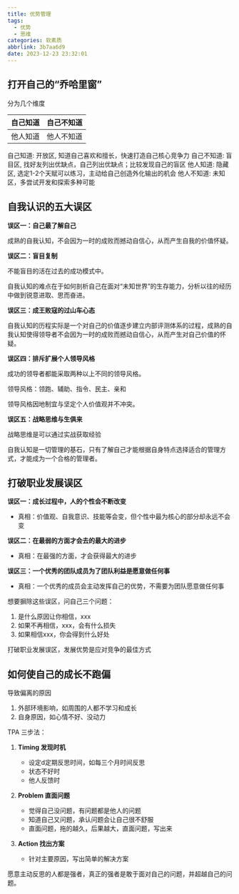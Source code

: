 ```yaml
---
title: 优势管理
tags:
  - 优势
  - 思维
categories: 软素质
abbrlink: 3b7aa6d9
date: 2023-12-23 23:32:01
---
```


<!-- more -->

## 打开自己的“乔哈里窗”

分为几个维度

| 自己知道 | 自己不知道 |
| -- | -- |
| 他人知道 | 他人不知道 |

自己知道: 开放区, 知道自己喜欢和擅长，快速打造自己核心竞争力
自己不知道: 盲目区, 找好友列出优缺点，自己列出优缺点；比较发现自己的盲区
他人知道: 隐藏区, 选定1-2个天赋可以练习，主动给自己创造外化输出的机会
他人不知道: 未知区，多尝试开发和探索多种可能

## 自我认识的五大误区

**误区一：自己最了解自己**

成熟的自我认知，不会因为一时的成败而撼动自信心，从而产生自我的价值怀疑。

**误区二：盲目复制**

不能盲目的活在过去的成功模式中。

自我认知的难点在于如何剖析自己在面对“未知世界”的生存能力，分析以往的经历中做到锐意进取、思而奋进。

**误区三：成王败寇的过山车心态**

自我认知的历程实际是一个对自己的价值逐步建立内部评测体系的过程，成熟的自我认知使得领导者不会因为一时的成败而撼动自信心，从而产生对自己价值的怀疑。

**误区四：排斥扩展个人领导风格**

成功的领导者都能采取两种以上不同的领导风格。

领导风格：领跑、辅助、指令、民主、亲和

领导风格因地制宜与坚定个人价值观并不冲突。

**误区五：战略思维与生俱来**

战略思维是可以通过实战获取经验

自我认知是一切管理的基石，只有了解自己才能根据自身特点选择适合的管理方式，才能成为一个合格的管理者。


## 打破职业发展误区

**误区一：成长过程中，人的个性会不断改变**

- 真相：价值观、自我意识、技能等会变，但个性中最为核心的部分却永远不会变

**误区二：在最弱的方面才会去的最大的进步**

- 真相：在最强的方面，才会获得最大的进步

**误区三：一个优秀的团队成员为了团队利益是愿意做任何事**

- 真相：一个优秀的成员会主动发挥自己的优势，不需要为团队愿意做任何事

想要摒除这些误区，问自己三个问题：

1. 是什么原因让你相信，xxx
2. 如果不再相信，xxx，会有什么损失
3. 如果相信xxx，你会得到什么好处

打破职业发展误区，发展优势是应对竞争的最佳方式


## 如何使自己的成长不跑偏

导致偏离的原因

1. 外部环境影响，如周围的人都不学习和成长
2. 自身原因，如心情不好、没动力

TPA 三步法：

1. **Timing 发现时机**
   - 设定d定期反思时间，如每三个月时间反思
   - 状态不好时
   - 他人反馈时

2. **Problem 直面问题**
   - 觉得自己没问题，有问题都是他人的问题
   - 知道自己又问题，承认问题会让自己很不舒服
   - 直面问题，拖的越久，后果越大，直面问题，写出来

3. **Action 找出方案**
   - 针对主要原因，写出简单的解决方案

愿意主动反思的人都是强者，真正的强者是敢于面对自己的问题，并超越自己的问题。